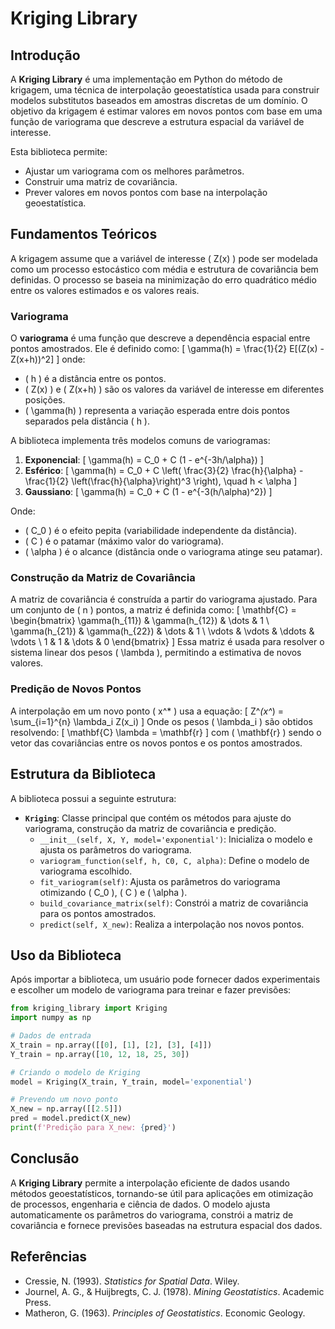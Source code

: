 # Kriging Library

## Introdução
A **Kriging Library** é uma implementação em Python do método de krigagem, uma técnica de interpolação geoestatística usada para construir modelos substitutos baseados em amostras discretas de um domínio. O objetivo da krigagem é estimar valores em novos pontos com base em uma função de variograma que descreve a estrutura espacial da variável de interesse.

Esta biblioteca permite:
- Ajustar um variograma com os melhores parâmetros.
- Construir uma matriz de covariância.
- Prever valores em novos pontos com base na interpolação geoestatística.

## Fundamentos Teóricos
A krigagem assume que a variável de interesse \( Z(x) \) pode ser modelada como um processo estocástico com média e estrutura de covariância bem definidas. O processo se baseia na minimização do erro quadrático médio entre os valores estimados e os valores reais.

### Variograma
O **variograma** é uma função que descreve a dependência espacial entre pontos amostrados. Ele é definido como:
\[
\gamma(h) = \frac{1}{2} E[(Z(x) - Z(x+h))^2]
\]
onde:
- \( h \) é a distância entre os pontos.
- \( Z(x) \) e \( Z(x+h) \) são os valores da variável de interesse em diferentes posições.
- \( \gamma(h) \) representa a variação esperada entre dois pontos separados pela distância \( h \).

A biblioteca implementa três modelos comuns de variogramas:
1. **Exponencial**:
   \[
   \gamma(h) = C_0 + C (1 - e^{-3h/\alpha})
   \]
2. **Esférico**:
   \[
   \gamma(h) = C_0 + C \left( \frac{3}{2} \frac{h}{\alpha} - \frac{1}{2} \left(\frac{h}{\alpha}\right)^3 \right), \quad h < \alpha
   \]
3. **Gaussiano**:
   \[
   \gamma(h) = C_0 + C (1 - e^{-3(h/\alpha)^2})
   \]

Onde:
- \( C_0 \) é o efeito pepita (variabilidade independente da distância).
- \( C \) é o patamar (máximo valor do variograma).
- \( \alpha \) é o alcance (distância onde o variograma atinge seu patamar).

### Construção da Matriz de Covariância
A matriz de covariância é construída a partir do variograma ajustado. Para um conjunto de \( n \) pontos, a matriz é definida como:
\[
\mathbf{C} = \begin{bmatrix}
\gamma(h_{11}) & \gamma(h_{12}) & \dots & 1 \\
\gamma(h_{21}) & \gamma(h_{22}) & \dots & 1 \\
\vdots & \vdots & \ddots & \vdots \\
1 & 1 & \dots & 0
\end{bmatrix}
\]
Essa matriz é usada para resolver o sistema linear dos pesos \( \lambda \), permitindo a estimativa de novos valores.

### Predição de Novos Pontos
A interpolação em um novo ponto \( x^* \) usa a equação:
\[
Z^*(x^*) = \sum_{i=1}^{n} \lambda_i Z(x_i)
\]
Onde os pesos \( \lambda_i \) são obtidos resolvendo:
\[
\mathbf{C} \lambda = \mathbf{r}
\]
com \( \mathbf{r} \) sendo o vetor das covariâncias entre os novos pontos e os pontos amostrados.

## Estrutura da Biblioteca
A biblioteca possui a seguinte estrutura:

- **`Kriging`**: Classe principal que contém os métodos para ajuste do variograma, construção da matriz de covariância e predição.
  - `__init__(self, X, Y, model='exponential')`: Inicializa o modelo e ajusta os parâmetros do variograma.
  - `variogram_function(self, h, C0, C, alpha)`: Define o modelo de variograma escolhido.
  - `fit_variogram(self)`: Ajusta os parâmetros do variograma otimizando \( C_0 \), \( C \) e \( \alpha \).
  - `build_covariance_matrix(self)`: Constrói a matriz de covariância para os pontos amostrados.
  - `predict(self, X_new)`: Realiza a interpolação nos novos pontos.

## Uso da Biblioteca
Após importar a biblioteca, um usuário pode fornecer dados experimentais e escolher um modelo de variograma para treinar e fazer previsões:

```python
from kriging_library import Kriging
import numpy as np

# Dados de entrada
X_train = np.array([[0], [1], [2], [3], [4]])
Y_train = np.array([10, 12, 18, 25, 30])

# Criando o modelo de Kriging
model = Kriging(X_train, Y_train, model='exponential')

# Prevendo um novo ponto
X_new = np.array([[2.5]])
pred = model.predict(X_new)
print(f'Predição para X_new: {pred}')
```

## Conclusão
A **Kriging Library** permite a interpolação eficiente de dados usando métodos geoestatísticos, tornando-se útil para aplicações em otimização de processos, engenharia e ciência de dados. O modelo ajusta automaticamente os parâmetros do variograma, constrói a matriz de covariância e fornece previsões baseadas na estrutura espacial dos dados.

## Referências
- Cressie, N. (1993). *Statistics for Spatial Data*. Wiley.
- Journel, A. G., & Huijbregts, C. J. (1978). *Mining Geostatistics*. Academic Press.
- Matheron, G. (1963). *Principles of Geostatistics*. Economic Geology.

